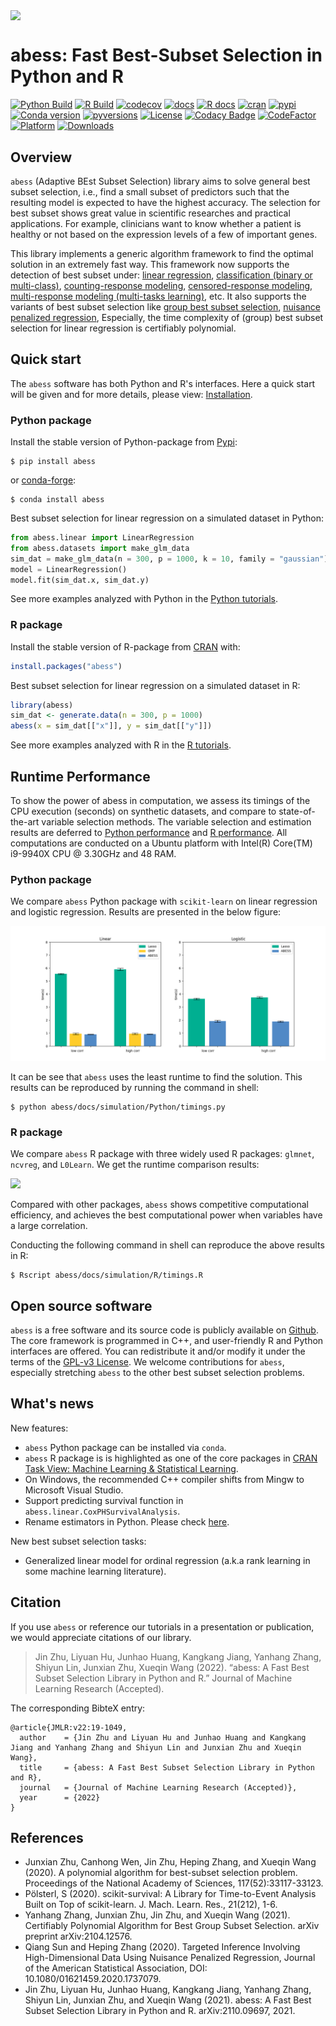 <img src='https://raw.githubusercontent.com/abess-team/abess/master/docs/image/icon_long.png' align="center"/></a>

# abess: Fast Best-Subset Selection in Python and R

[![Python Build](https://github.com/abess-team/abess/actions/workflows/python_test.yml/badge.svg)](https://github.com/abess-team/abess/actions/workflows/python_test.yml)
[![R Build](https://github.com/abess-team/abess/actions/workflows/r_test.yml/badge.svg)](https://github.com/abess-team/abess/actions/workflows/r_test.yml)
[![codecov](https://codecov.io/gh/abess-team/abess/branch/master/graph/badge.svg?token=LK56LHXV00)](https://codecov.io/gh/abess-team/abess)
[![docs](https://readthedocs.org/projects/abess/badge/?version=latest)](https://abess.readthedocs.io/en/latest/?badge=latest)
[![R docs](https://github.com/abess-team/abess/actions/workflows/r_website.yml/badge.svg)](https://abess-team.github.io/abess/)
[![cran](https://img.shields.io/cran/v/abess?logo=R)](https://cran.r-project.org/package=abess)
[![pypi](https://badge.fury.io/py/abess.svg)](https://badge.fury.io/py/abess)
[![Conda version](https://img.shields.io/conda/vn/conda-forge/abess.svg)](https://anaconda.org/conda-forge/abess)
[![pyversions](https://img.shields.io/pypi/pyversions/abess)](https://img.shields.io/pypi/pyversions/abess)
[![License](https://img.shields.io/badge/License-GPL%20v3-blue.svg)](http://www.gnu.org/licenses/gpl-3.0)
[![Codacy Badge](https://app.codacy.com/project/badge/Grade/3f6e60a3a3e44699a033159633981b76)](https://www.codacy.com/gh/abess-team/abess/dashboard?utm_source=github.com&utm_medium=referral&utm_content=abess-team/abess&utm_campaign=Badge_Grade)
[![CodeFactor](https://www.codefactor.io/repository/github/abess-team/abess/badge)](https://www.codefactor.io/repository/github/abess-team/abess)
[![Platform](https://anaconda.org/conda-forge/abess/badges/platforms.svg)](https://anaconda.org/conda-forge/abess)
[![Downloads](https://pepy.tech/badge/abess)](https://pepy.tech/project/abess)

<!-- [![Build Status](https://travis-ci.com/abess-team/abess.svg?branch=master)](https://travis-ci.com/abess-team/abess) -->

## Overview

`abess` (Adaptive BEst Subset Selection) library aims to solve general best subset selection, i.e.,
find a small subset of predictors such that the resulting model is expected to have the highest accuracy.
The selection for best subset shows great value in scientific researches and practical applications.
For example, clinicians want to know whether a patient is healthy or not based on the expression levels of a few of important genes.

This library implements a generic algorithm framework to find the optimal solution in an extremely fast way.
This framework now supports the detection of best subset under:
[linear regression](https://abess.readthedocs.io/en/latest/auto_gallery/1-glm/plot_1_LinearRegression.html),
[classification (binary or multi-class)](https://abess.readthedocs.io/en/latest/auto_gallery/1-glm/plot_2_LogisticRegression.html),
[counting-response modeling](https://abess.readthedocs.io/en/latest/auto_gallery/1-glm/plot_5_PossionGammaRegression.html),
[censored-response modeling](https://abess.readthedocs.io/en/latest/auto_gallery/1-glm/plot_4_CoxRegression.html#sphx-glr-auto-gallery-1-glm-plot-4-coxregression-py),
[multi-response modeling (multi-tasks learning)](https://abess.readthedocs.io/en/latest/auto_gallery/1-glm/plot_3_MultiTaskLearning.html), etc.
It also supports the variants of best subset selection like
[group best subset selection](https://abess.readthedocs.io/en/latest/auto_gallery/3-advanced-features/plot_best_group.html),
[nuisance penalized regression](https://abess.readthedocs.io/en/latest/auto_gallery/3-advanced-features/plot_best_nuisance.html),
Especially, the time complexity of (group) best subset selection for linear regression is certifiably polynomial.

## Quick start

The `abess` software has both Python and R's interfaces. Here a quick start will be given and for more details, please view: [Installation](https://abess.readthedocs.io/en/latest/Installation.html).

### Python package

Install the stable version of Python-package from [Pypi](https://pypi.org/project/abess/):

```shell
$ pip install abess
```

or [conda-forge](https://anaconda.org/conda-forge/abess):

```shell
$ conda install abess
```

Best subset selection for linear regression on a simulated dataset in Python:

```python
from abess.linear import LinearRegression
from abess.datasets import make_glm_data
sim_dat = make_glm_data(n = 300, p = 1000, k = 10, family = "gaussian")
model = LinearRegression()
model.fit(sim_dat.x, sim_dat.y)
```

See more examples analyzed with Python in the [Python tutorials](https://abess.readthedocs.io/en/latest/auto_gallery/index.html).

### R package

Install the stable version of R-package from [CRAN](https://cran.r-project.org/web/packages/abess) with:

```r
install.packages("abess")
```

Best subset selection for linear regression on a simulated dataset in R:

```r
library(abess)
sim_dat <- generate.data(n = 300, p = 1000)
abess(x = sim_dat[["x"]], y = sim_dat[["y"]])
```

See more examples analyzed with R in the [R tutorials](https://abess-team.github.io/abess/articles/).

## Runtime Performance

To show the power of abess in computation, we assess its timings of the CPU execution (seconds) on synthetic datasets, and compare to state-of-the-art variable selection methods. The variable selection and estimation results are deferred to [Python performance](https://abess.readthedocs.io/en/latest/auto_gallery/1-glm/plot_a1_power_of_abess.html) and [R performance](https://abess-team.github.io/abess/articles/v11-power-of-abess.html). All computations are conducted on a Ubuntu platform with Intel(R) Core(TM) i9-9940X CPU @ 3.30GHz and 48 RAM.

### Python package

We compare `abess` Python package with `scikit-learn` on linear regression and logistic regression. Results are presented in the below figure:

![](./docs/image/timings.png)

It can be see that `abess` uses the least runtime to find the solution. This results can be reproduced by running the command in shell:

```shell
$ python abess/docs/simulation/Python/timings.py
```

### R package

We compare `abess` R package with three widely used R packages: `glmnet`, `ncvreg`, and `L0Learn`.
We get the runtime comparison results:

![](docs/image/r_runtime.png)

Compared with other packages,
`abess` shows competitive computational efficiency,
and achieves the best computational power when variables have a large correlation.

Conducting the following command in shell can reproduce the above results in R:

```shell
$ Rscript abess/docs/simulation/R/timings.R
```

## Open source software

`abess` is a free software and its source code is publicly available on [Github](https://github.com/abess-team/abess). The core framework is programmed in C++, and user-friendly R and Python interfaces are offered. You can redistribute it and/or modify it under the terms of the [GPL-v3 License](https://www.gnu.org/licenses/gpl-3.0.html). We welcome contributions for `abess`, especially stretching `abess` to the other best subset selection problems.

## What's news

New features:

- `abess` Python package can be installed via `conda`.
- `abess` R package is is highlighted as one of the core packages in [CRAN Task View: Machine Learning &amp; Statistical Learning](https://cran.r-project.org/web/views/MachineLearning.html).
- On Windows, the recommended C++ compiler shifts from Mingw to Microsoft Visual Studio.
- Support predicting survival function in `abess.linear.CoxPHSurvivalAnalysis`.
- Rename estimators in Python. Please check [here](https://abess.readthedocs.io/en/latest/Python-package/index.html).

New best subset selection tasks:

- Generalized linear model for ordinal regression (a.k.a rank learning in some machine learning literature).

## Citation

If you use `abess` or reference our tutorials in a presentation or publication, we would appreciate citations of our library.

> Jin Zhu, Liyuan Hu, Junhao Huang, Kangkang Jiang, Yanhang Zhang, Shiyun Lin, Junxian Zhu, Xueqin Wang (2022). “abess: A Fast Best Subset Selection Library in Python and R.” Journal of Machine Learning Research (Accepted).

The corresponding BibteX entry:

```
@article{JMLR:v22:19-1049,
  author    = {Jin Zhu and Liyuan Hu and Junhao Huang and Kangkang Jiang and Yanhang Zhang and Shiyun Lin and Junxian Zhu and Xueqin Wang},
  title     = {abess: A Fast Best Subset Selection Library in Python and R},
  journal   = {Journal of Machine Learning Research (Accepted)},
  year      = {2022}
}
```

## References

- Junxian Zhu, Canhong Wen, Jin Zhu, Heping Zhang, and Xueqin Wang (2020). A polynomial algorithm for best-subset selection problem. Proceedings of the National Academy of Sciences, 117(52):33117-33123.
- Pölsterl, S (2020). scikit-survival: A Library for Time-to-Event Analysis Built on Top of scikit-learn. J. Mach. Learn. Res., 21(212), 1-6.
- Yanhang Zhang, Junxian Zhu, Jin Zhu, and Xueqin Wang (2021). Certifiably Polynomial Algorithm for Best Group Subset Selection. arXiv preprint arXiv:2104.12576.
- Qiang Sun and Heping Zhang (2020). Targeted Inference Involving High-Dimensional Data Using Nuisance Penalized Regression, Journal of the American Statistical Association, DOI: 10.1080/01621459.2020.1737079.
- Jin Zhu, Liyuan Hu, Junhao Huang, Kangkang Jiang, Yanhang Zhang, Shiyun Lin, Junxian Zhu, and Xueqin Wang (2021). abess: A Fast Best Subset Selection Library in Python and R. arXiv:2110.09697, 2021.
